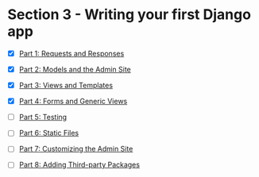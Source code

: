 # Section 3 - Writing your first Django app

- [x] [Part 1: Requests and Responses](NOTE_PART_1.md)

- [x] [Part 2: Models and the Admin Site](NOTE_PART_2.md)

- [x] [Part 3: Views and Templates](NOTE_PART_3.md)

- [x] [Part 4: Forms and Generic Views](NOTE_PART_4.md)

- [ ] [Part 5: Testing](NOTE_PART_5.md)

- [ ] [Part 6: Static Files](NOTE_PART_6.md)

- [ ] [Part 7: Customizing the Admin Site](NOTE_PART_7.md)

- [ ] [Part 8: Adding Third-party Packages](NOTE_PART_8.md)

